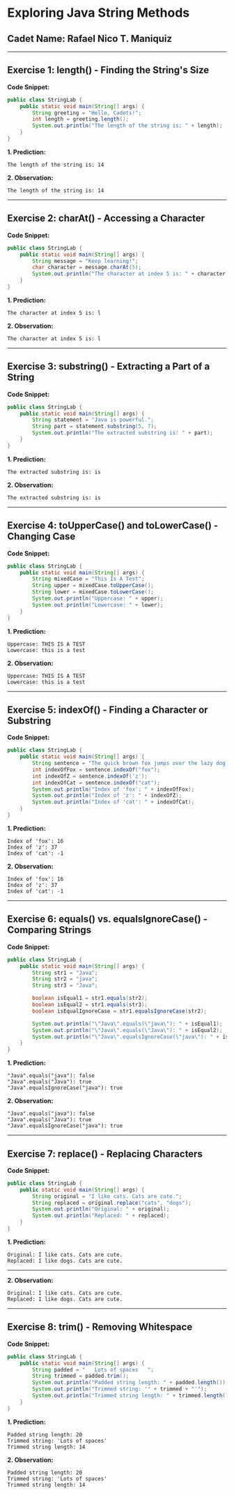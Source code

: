 # Exploring Java String Methods

## Cadet Name: Rafael Nico T. Maniquiz

-----

## Exercise 1: length() - Finding the String's Size

**Code Snippet:**

```java
public class StringLab {
    public static void main(String[] args) {
        String greeting = "Hello, Cadets!";
        int length = greeting.length();
        System.out.println("The length of the string is: " + length);
    }
}
```

**1. Prediction:**

```
The length of the string is: 14
```

**2. Observation:**

```
The length of the string is: 14
```


-----

## Exercise 2: charAt() - Accessing a Character

**Code Snippet:**

```java
public class StringLab {
    public static void main(String[] args) {
        String message = "Keep learning!";
        char character = message.charAt(5);
        System.out.println("The character at index 5 is: " + character);
    }
}
```

**1. Prediction:**

```
The character at index 5 is: l
```

**2. Observation:**

```
The character at index 5 is: l
```

-----

## Exercise 3: substring() - Extracting a Part of a String

**Code Snippet:**

```java
public class StringLab {
    public static void main(String[] args) {
        String statement = "Java is powerful.";
        String part = statement.substring(5, 7);
        System.out.println("The extracted substring is: " + part);
    }
}
```

**1. Prediction:**

```
The extracted substring is: is
```

**2. Observation:**

```
The extracted substring is: is
```

-----

## Exercise 4: toUpperCase() and toLowerCase() - Changing Case

**Code Snippet:**

```java
public class StringLab {
    public static void main(String[] args) {
        String mixedCase = "This Is A Test";
        String upper = mixedCase.toUpperCase();
        String lower = mixedCase.toLowerCase();
        System.out.println("Uppercase: " + upper);
        System.out.println("Lowercase: " + lower);
    }
}
```

**1. Prediction:**

```
Uppercase: THIS IS A TEST
Lowercase: this is a test
```

**2. Observation:**

```
Uppercase: THIS IS A TEST
Lowercase: this is a test
```

-----

## Exercise 5: indexOf() - Finding a Character or Substring

**Code Snippet:**

```java
public class StringLab {
    public static void main(String[] args) {
        String sentence = "The quick brown fox jumps over the lazy dog.";
        int indexOfFox = sentence.indexOf("fox");
        int indexOfZ = sentence.indexOf('z');
        int indexOfCat = sentence.indexOf("cat");
        System.out.println("Index of 'fox': " + indexOfFox);
        System.out.println("Index of 'z': " + indexOfZ);
        System.out.println("Index of 'cat': " + indexOfCat);
    }
}
```

**1. Prediction:**

```
Index of 'fox': 16
Index of 'z': 37
Index of 'cat': -1
```

**2. Observation:**

```
Index of 'fox': 16
Index of 'z': 37
Index of 'cat': -1
```

-----

## Exercise 6: equals() vs. equalsIgnoreCase() - Comparing Strings

**Code Snippet:**

```java
public class StringLab {
    public static void main(String[] args) {
        String str1 = "Java";
        String str2 = "java";
        String str3 = "Java";

        boolean isEqual1 = str1.equals(str2);
        boolean isEqual2 = str1.equals(str3);
        boolean isEqualIgnoreCase = str1.equalsIgnoreCase(str2);

        System.out.println("\"Java\".equals(\"java\"): " + isEqual1);
        System.out.println("\"Java\".equals(\"Java\"): " + isEqual2);
        System.out.println("\"Java\".equalsIgnoreCase(\"java\"): " + isEqualIgnoreCase);
    }
}
```

**1. Prediction:**

```
"Java".equals("java"): false
"Java".equals("Java"): true
"Java".equalsIgnoreCase("java"): true
```

**2. Observation:**

```
"Java".equals("java"): false
"Java".equals("Java"): true
"Java".equalsIgnoreCase("java"): true
```

-----

## Exercise 7: replace() - Replacing Characters

**Code Snippet:**

```java
public class StringLab {
    public static void main(String[] args) {
        String original = "I like cats. Cats are cute.";
        String replaced = original.replace("cats", "dogs");
        System.out.println("Original: " + original);
        System.out.println("Replaced: " + replaced);
    }
}
```

**1. Prediction:**

```
Original: I like cats. Cats are cute.
Replaced: I like dogs. Cats are cute.
```

-----

**2. Observation:**

```
Original: I like cats. Cats are cute.
Replaced: I like dogs. Cats are cute.
```

-----

## Exercise 8: trim() - Removing Whitespace

**Code Snippet:**

```java
public class StringLab {
    public static void main(String[] args) {
        String padded = "   Lots of spaces   ";
        String trimmed = padded.trim();
        System.out.println("Padded string length: " + padded.length());
        System.out.println("Trimmed string: '" + trimmed + "'");
        System.out.println("Trimmed string length: " + trimmed.length());
    }
}
```

**1. Prediction:**

```
Padded string length: 20
Trimmed string: 'Lots of spaces'
Trimmed string length: 14

```

**2. Observation:**

```
Padded string length: 20
Trimmed string: 'Lots of spaces'
Trimmed string length: 14

```
